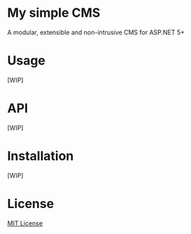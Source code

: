 # My simple CMS
A modular, extensible and non-intrusive CMS for ASP.NET 5+

# Usage
[WIP]

# API
[WIP]

# Installation
[WIP]

# License
[MIT License](LICENSE)
